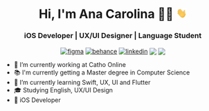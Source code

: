 <h1 align="center">Hi, I'm Ana Carolina 🦻🏽 <img src="https://raw.githubusercontent.com/ABSphreak/ABSphreak/master/gifs/Hi.gif" width="24px" height="24px"></h1>
<h3 align="center">iOS Developer | UX/UI Designer | Language Student</h3>

<p align="center">
<a href="https://www.figma.com/@acarolsf"target="blank"><img align="center" width=28px src="https://upload.wikimedia.org/wikipedia/commons/thumb/3/33/Figma-logo.svg/1200px-Figma-logo.svg.png" alt="figma" /></a> <a href="https://behance.net/acarolsf"><img align="center" width=48px src="https://seeklogo.com/images/B/behance-icon-logo-287E5C6D93-seeklogo.com.png" alt="behance" /></a>
<a href="https://www.linkedin.com/in/acarolsf/" target="blank"><img align="center" width=48px src="https://img.icons8.com/color/48/000000/linkedin.png" alt="linkedin" /></a>
<a href = "mailto:cscarol20@gmail.com"><img align="center" width=48px src="https://upload.wikimedia.org/wikipedia/commons/thumb/7/7e/Gmail_icon_%282020%29.svg/640px-Gmail_icon_%282020%29.svg.png" /></a>
<a href = "http://lattes.cnpq.br/1528966956220184"><img align="center" width=32px src="https://www2.ufjf.br/epicovid19/wp-content/uploads/sites/516/2020/06/lattes.png" /></a>
</p>
 
- 🔭  I’m currently working at Catho Online
- 📚  I'm currently getting a Master degree in Computer Science
- 🌱  I’m currently learning Swift, UX, UI and Flutter
- 🎓  Studying English, UX/UI Design
- 💼  iOS Developer
 
<!-- <img width=300px alt="Unicorn" src="https://media.giphy.com/media/3ohs4BSacFKI7A717y/giphy.gif" /> -->

